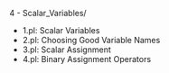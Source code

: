4 - Scalar_Variables/

* 1.pl: Scalar Variables
* 2.pl: Choosing Good Variable Names
* 3.pl: Scalar Assignment
* 4.pl: Binary Assignment Operators
